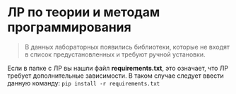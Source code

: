 # **ЛР** по теории и методам программирования

>В данных лабораторных появились библиотеки, которые не входят в список предустановленных и требуют ручной установки.

Если в папке с ЛР вы нашли файл **requirements.txt**, это означает, что ЛР требует дополнительные зависимости.
В таком случае следует ввести данную команду: 
`pip install -r requirements.txt`